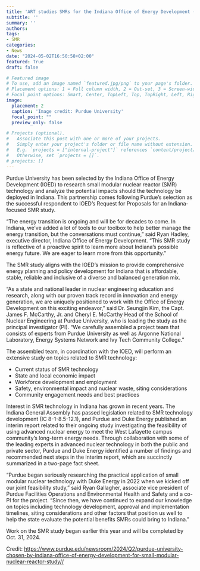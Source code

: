 ```yaml
---
title: 'ART studies SMRs for the Indiana Office of Energy Development (IOED)'
subtitle: ''
summary: ''
authors:
tags:
- SMR
categories:
- News
date: "2024-05-02T16:50:58+02:00"
featured: True
draft: false

# Featured image
# To use, add an image named `featured.jpg/png` to your page's folder.
# Placement options: 1 = Full column width, 2 = Out-set, 3 = Screen-width
# Focal point options: Smart, Center, TopLeft, Top, TopRight, Left, Right, BottomLeft, Bottom, BottomRight
image:
  placement: 2
  caption: 'Image credit: Purdue University'
  focal_point: ""
  preview_only: false

# Projects (optional).
#   Associate this post with one or more of your projects.
#   Simply enter your project's folder or file name without extension.
#   E.g. `projects = ["internal-project"]` references `content/project/deep-learning/index.md`.
#   Otherwise, set `projects = []`.
# projects: []
---
```


Purdue University has been selected by the Indiana Office of Energy Development (IOED) to research small modular nuclear reactor (SMR) technology and analyze the potential impacts should the technology be deployed in Indiana. This partnership comes following Purdue’s selection as the successful respondent to IOED’s Request for Proposals for an Indiana-focused SMR study. 

“The energy transition is ongoing and will be for decades to come. In Indiana, we’ve added a lot of tools to our toolbox to help better manage the energy transition, but the conversations must continue,” said Ryan Hadley, executive director, Indiana Office of Energy Development. “This SMR study is reflective of a proactive spirit to learn more about Indiana’s possible energy future. We are eager to learn more from this opportunity.”

The SMR study aligns with the IOED’s mission to provide comprehensive energy planning and policy development for Indiana that is affordable, stable, reliable and inclusive of a diverse and balanced generation mix. 

 “As a state and national leader in nuclear engineering education and research, along with our proven track record in innovation and energy generation, we are uniquely positioned to work with the Office of Energy Development on this exciting endeavor,” said Dr. Seungjin Kim, the Capt. James F. McCarthy, Jr. and Cheryl E. McCarthy Head of the School of Nuclear Engineering at Purdue University, who is leading the study as the principal investigator (PI). “We carefully assembled a project team that consists of experts from Purdue University as well as Argonne National Laboratory, Energy Systems Network and Ivy Tech Community College.”

The assembled team, in coordination with the IOED, will perform an extensive study on topics related to SMR technology:

- Current status of SMR technology
- State and local economic impact
- Workforce development and employment
- Safety, environmental impact and nuclear waste, siting considerations
- Community engagement needs and best practices

Interest in SMR technology in Indiana has grown in recent years. The Indiana General Assembly has passed legislation related to SMR technology development (IC 8-1-8.5-12.1), and Purdue and Duke Energy published an interim report related to their ongoing study investigating the feasibility of using advanced nuclear energy to meet the West Lafayette campus community’s long-term energy needs. Through collaboration with some of the leading experts in advanced nuclear technology in both the public and private sector, Purdue and Duke Energy identified a number of findings and recommended next steps in the interim report, which are succinctly summarized in a two-page fact sheet.

“Purdue began seriously researching the practical application of small modular nuclear technology with Duke Energy in 2022 when we kicked off our joint feasibility study,” said Ryan Gallagher, associate vice president of Purdue Facilities Operations and Environmental Health and Safety and a co-PI for the project. “Since then, we have continued to expand our knowledge on topics including technology development, approval and implementation timelines, siting considerations and other factors that position us well to help the state evaluate the potential benefits SMRs could bring to Indiana.”

Work on the SMR study began earlier this year and will be completed by Oct. 31, 2024.

Credit: https://www.purdue.edu/newsroom/2024/Q2/purdue-university-chosen-by-indiana-office-of-energy-development-for-small-modular-nuclear-reactor-study//